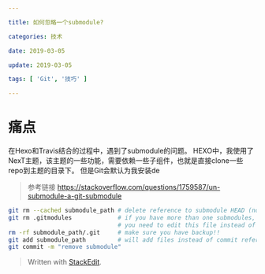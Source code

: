 ```yaml
---

title: 如何忽略一个submodule?

categories: 技术

date: 2019-03-05

update: 2019-03-05

tags: [ 'Git', '技巧' ]

---
```


# 痛点
在Hexo和Travis结合的过程中，遇到了submodule的问题。
HEXO中，我使用了NexT主题，该主题的一些功能，需要依赖一些子组件，也就是直接clone一些repo到主题的目录下。
但是Git会默认为我安装de

> 参考链接 https://stackoverflow.com/questions/1759587/un-submodule-a-git-submodule

``` bash
git rm --cached submodule_path # delete reference to submodule HEAD (no trailing slash)
git rm .gitmodules             # if you have more than one submodules,
                               # you need to edit this file instead of deleting!
rm -rf submodule_path/.git     # make sure you have backup!!
git add submodule_path         # will add files instead of commit reference
git commit -m "remove submodule"

```

> Written with [StackEdit](https://stackedit.io/).
<!--stackedit_data:
eyJoaXN0b3J5IjpbLTI5MjQzOTE1XX0=
-->
